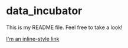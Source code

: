 # data_incubator

This is my README file. Feel free to take a look! 

[I'm an inline-style link](https://github.com/thomatou/data_incubator/blob/master/streamgraph.html)
